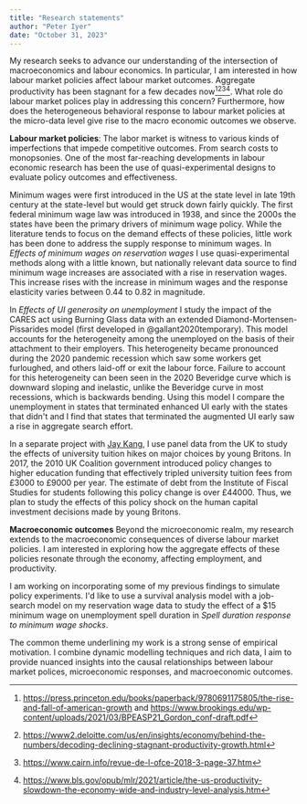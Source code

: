 ```yaml
---
title: "Research statements"
author: "Peter Iyer"
date: "October 31, 2023"
---
```

My research seeks to advance our understanding of the intersection of macroeconomics and labour economics. In particular, I am interested in how labour market policies affect labour market outcomes. Aggregate productivity has been stagnant for a few decades now[^1][^2][^3][^4]. What role do labour market polices play in addressing this concern? Furthermore, how does the heterogeneous behavioral response to labour market policies at the micro-data level give rise to the macro economic outcomes we observe.

**Labour market policies**:
The labor market is witness to various kinds of imperfections that impede competitive outcomes. From search costs to monopsonies. One of the most far-reaching developments in labour economic research has been the use of quasi-experimental designs to evaluate policy outcomes and effectiveness. 

Minimum wages were first introduced in the US at the state level in late 19th century at the state-level but would get struck down fairly quickly. The first federal minimum wage law was introduced in 1938, and since the 2000s the states have been the primary drivers of minimum wage policy. While the literature tends to focus on the demand effects of these policies, little work has been done to address the supply response to minimum wages. In _Effects of minimum wages on reservation wages_ I use quasi-experimental methods along with a little known, but nationally relevant data source to find minimum wage increases are associated with a rise in reservation wages. This increase rises with the increase in minimum wages and the response elasticity varies between 0.44 to 0.82 in magnitude. 

In _Effects of UI generosity on unemployment_ I study the impact of the CARES act using Burning Glass data with an extended Diamond-Mortensen-Pissarides model (first developed in @gallant2020temporary). This model accounts for the heterogeneity among the unemployed on the basis of their attachment to their employers. This heterogeneity became pronounced during the 2020 pandemic recession which saw some workers get furloughed, and others laid-off or exit the labour force. Failure to account for this heterogeneity can been seen in the 2020 Beveridge curve which is downward sloping and inelastic, unlike the Beveridge curve in most recessions, which is backwards bending. Using this model I compare the unemployment in states that terminated enhanced UI early with the states that didn't and I find that states that terminated the augmented UI early saw a rise in aggregate search effort.

In a separate project with [Jay Kang](https://www.hyunjaekang.com/), I use panel data from the UK to study the effects of university tuition hikes on major choices by young Britons. In 2017, the 2010 UK Coalition government introduced policy changes to higher education funding that effectively tripled university tuition fees from £3000 to £9000 per year. The estimate of debt from the Institute of Fiscal Studies for students following this policy change is over £44000. Thus, we plan to study the effects of this policy shock on the human capital investment decisions made by young Britons.

**Macroeconomic outcomes**
Beyond the microeconomic realm, my research extends to the macroeconomic consequences of diverse labour market policies. I am interested in exploring how the aggregate effects of these policies resonate through the economy, affecting employment, and productivity.

I am working on incorporating some of my previous findings to simulate policy experiments. I'd like to use a survival analysis model with a job-search model on my reservation wage data to study the effect of a \$15 minimum wage on unemployment spell duration in _Spell duration response to minimum wage shocks_. 

The common theme underlining my work is a strong sense of empirical motivation. I combine dynamic modelling techniques and rich data, I aim to provide nuanced insights into the causal relationships between labour market polices, microeconomic responses, and macroeconomic outcomes.
<!--
One more project I am working on deals with human capital investment choices in an environment with uninsurable risk
-->

[^1]:https://press.princeton.edu/books/paperback/9780691175805/the-rise-and-fall-of-american-growth and https://www.brookings.edu/wp-content/uploads/2021/03/BPEASP21_Gordon_conf-draft.pdf
[^2]:https://www2.deloitte.com/us/en/insights/economy/behind-the-numbers/decoding-declining-stagnant-productivity-growth.html
[^3]:https://www.cairn.info/revue-de-l-ofce-2018-3-page-37.htm
[^4]:https://www.bls.gov/opub/mlr/2021/article/the-us-productivity-slowdown-the-economy-wide-and-industry-level-analysis.htm
